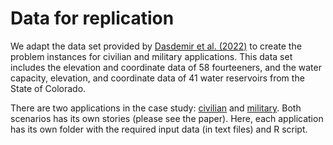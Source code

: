 # Data for replication

We adapt the data set provided by [Dasdemir et al. (2022)](https://doi.org/10.1016/j.cor.2022.105882) to create the problem instances for civilian and military applications. This data set includes the elevation and coordinate data of 58 fourteeners, and the water capacity, elevation, and coordinate data of 41 water reservoirs from the State of Colorado.

There are two applications in the case study: [civilian](civilian_application) and [military](military_application). Both scenarios has its own stories (please see the paper). Here, each application has its own folder with the required input data (in text files) and R script.
